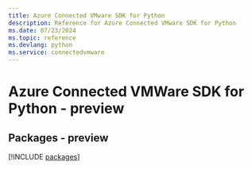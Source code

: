 ```yaml
---
title: Azure Connected VMware SDK for Python
description: Reference for Azure Connected VMware SDK for Python
ms.date: 07/23/2024
ms.topic: reference
ms.devlang: python
ms.service: connectedvmware
---
```

# Azure Connected VMWare SDK for Python - preview
## Packages - preview
[!INCLUDE [packages](connected-vmware-index.md)]